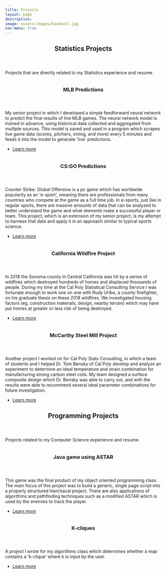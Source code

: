 ```yaml
---
title: Projects
layout: page
description:
image: assets/images/baseball.jpg
nav-menu: true
---
```


<!-- Main -->
<div id="main">

<!-- One -->
<section id="one">
	<div class="inner">
		<header class="major">
			<h2>Statistics Projects</h2>
		</header>
		<p>Projects that are directly related to my Statistics experience and resume.</p>
	</div>
</section>

<!-- Two -->
<section id="two" class="spotlights">
	<section>
		<a href="projects/MLBpredictions.html" class="image">
			<img src="{% link assets/images/baseball.jpg %}" alt="" data-position="center center" />
		</a>
		<div class="content">
			<div class="inner">
				<header class="major">
					<h3>MLB Predictions</h3>
				</header>
				<p>My senior project in which I developed a simple feedforward neural network to predict the final results of live MLB games. The neural network model is trained in advance, using historical data collected and aggregated from multiple sources. This model is saved and used in a program which scrapes live game data (scores, pitchers, inning, and more) every 5 minutes and feeds it into the model to generate 'live' predictions.</p>
				<ul class="actions">
					<li><a href="projects/MLBpredictions.html" class="button">Learn more</a></li>
				</ul>
			</div>
		</div>
	</section>
	<section>
		<a href="generic.html" class="image">
			<img src="{% link assets/images/csgo.jpg %}" alt="" data-position="top center" />
		</a>
		<div class="content">
			<div class="inner">
				<header class="major">
					<h3>CS:GO Predictions</h3>
				</header>
				<p> Counter Strike: Global Offensive is a pc game which has worldwide popularity as an 'e-sport', meaning there are professionals from many countries who compete at the game as a full time job. In e-sports, just like in regular sports, there are massive amounts of data that can be analyzed to better understand the game and what elements make a successful player or team. This project, which is an extension of my senior project, is my attempt to harness that data and apply it in an approach similar to typical sports science. </p>
				<ul class="actions">
					<li><a href="projects/csgo.html" class="button">Learn more</a></li>
				</ul>
			</div>
		</div>
	</section>
	<section>
		<a href="generic.html" class="image">
			<img src="{% link assets/images/wildfire.jpg %}" alt="" data-position="25% 25%" />
		</a>
		<div class="content">
			<div class="inner">
				<header class="major">
					<h3>California Wildfire Project</h3>
				</header>
				<p> In 2018 the Sonoma county in Central California was hit by a series of wildfires which destroyed hundreds of homes and displaced thousands of people. During my time at the Cal Poly Statistical Consulting Service I was fortunate enough to work one on one with Rudy Uribe, a county firefighter, on his graduate thesis on these 2018 wildfires. We investigated housing factors (eg. construction materials, design, nearby terrain) which may have put homes at greater or less risk of being destroyed. </p>
				<ul class="actions">
					<li><a href="projects/wildfire.pdf" class="button">Learn more</a></li>
				</ul>
			</div>
		</div>
	</section>
	<section>
		<a href="generic.html" class="image">
			<img src="{% link assets/images/steelmill.jpg %}" alt="" data-position="25% 25%" />
		</a>
		<div class="content">
			<div class="inner">
				<header class="major">
					<h3>McCarthy Steel Mill Project</h3>
				</header>
				<p>Another project I worked on for Cal Poly Stats Consulting, in which a team of students and I helped Dr. Tom Bensky of Cal Poly develop and analyze an experiment to determine an ideal temperature and strain combination for manufacturing strong carbon steel coils. My team designed a surface composite design which Dr. Bensky was able to carry out, and with the results were able to recommend several ideal parameter combinations for future investigation.</p>
				<ul class="actions">
					<li><a href="projects/mccarthy.pdf" class="button">Learn more</a></li>
				</ul>
			</div>
		</div>
	</section>
</section>

<section id="three">
	<div class="inner">
		<header class="major">
			<h2>Programming Projects</h2>
		</header>
		<p>Projects related to my Computer Science experience and resume.</p>
	</div>
</section>


<!-- Four -->
<section id="four" class="spotlights">
	<section>
		<a href="generic.html" class="image">
			<img src="{% link assets/images/pic08.jpg %}" alt="" data-position="center center" />
		</a>
		<div class="content">
			<div class="inner">
				<header class="major">
					<h3>Java game using ASTAR</h3>
				</header>
				<p>This game was the final product of my object oriented programming class. The main focus of this project was to build a generic, single page script into a properly structured hierchacal project. There are also applications of algorithms and pathfinding techniques such as a modified ASTAR which is used by the enemies to track the player.</p>
				<ul class="actions">
					<li><a href="projects/ASTARgame.html" class="button">Learn more</a></li>
				</ul>
			</div>
		</div>
	</section>
	<section>
		<a href="generic.html" class="image">
			<img src="{% link assets/images/pic09.jpg %}" alt="" data-position="top center" />
		</a>
		<div class="content">
			<div class="inner">
				<header class="major">
					<h3>K-cliques</h3>
				</header>
				<p> A project I wrote for my algorithms class which determines whether a map contains a 'k-clique' where k is input by the user. </p>
				<ul class="actions">
					<li><a href="projects/kcliques.html" class="button">Learn more</a></li>
				</ul>
			</div>
		</div>
	</section>

</div>
